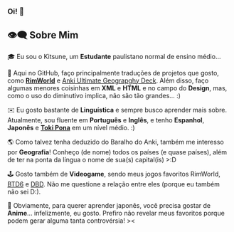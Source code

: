 ### Oi! 🦊

## 👁️‍🗨 Sobre Mim
🎓 Eu sou o Kitsune, um **Estudante** paulistano normal de ensino médio...

🔡 Aqui no GitHub, faço principalmente traduções de projetos que gosto, como [**RimWorld**](https://store.steampowered.com/app/294100/RimWorld/) e [Anki Ultimate Geograpghy Deck](https://ankiweb.net/shared/info/2109889812). Além disso, faço algumas menores coisinhas em **XML** e **HTML** e no campo do **Design**, mas, como o uso do diminutivo implica, não são tão grandes... :)

✉️ Eu gosto bastante de **Linguística** e sempre busco aprender mais sobre. Atualmente, sou fluente em **Português** e **Inglês**, e tenho **Espanhol**, **Japonês** e [**Toki Pona**](https://en.wikipedia.org/wiki/Toki_Pona) em um nível médio. :)

🌎 Como talvez tenha deduzido do Baralho do Anki, também me interesso por **Geografia**! Conheço (de nome) todos os países (e quase países), além de ter na ponta da língua o nome de sua(s) capital(is) >:D

🕹️ Gosto também de **Videogame**, sendo meus jogos favoritos RimWorld, [BTD6](https://store.steampowered.com/app/960090/Bloons_TD_6/) e [DBD](https://store.steampowered.com/app/381210/Dead_by_Daylight/). Não me questione a relação entre eles (porque eu também não sei D:).

🗾 Obviamente, para querer aprender japonês, você precisa gostar de **Anime**... infelizmente, eu gosto. Prefiro não revelar meus favoritos porque podem gerar alguma tanta controvérsia! ><
